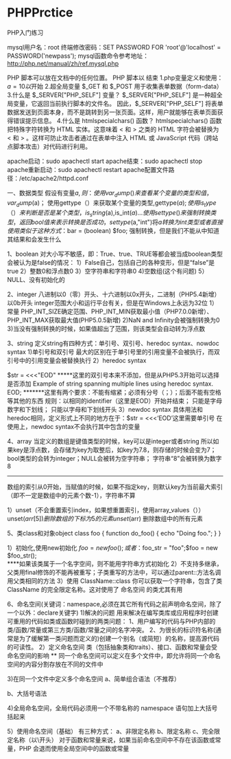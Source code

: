 # PHPPrctice
PHP入门练习

mysql用户名：root
终端修改密码：SET PASSWORD FOR 'root'@'localhost' = PASSWORD('newpass');
mysql函数命令参考地址：http://php.net/manual/zh/ref.mysql.php

PHP 脚本可以放在文档中的任何位置。
PHP 脚本以 <?php 开始，以 ?> 结束
1.php变量定义和使用：$a=10以$开始
2.超全局变量 $_GET 和 $_POST 用于收集表单数据（form-data）
3.什么是 $_SERVER["PHP_SELF"] 变量？
  $_SERVER["PHP_SELF"] 是一种超全局变量，它返回当前执行脚本的文件名。
  因此，$_SERVER["PHP_SELF"] 将表单数据发送到页面本身，而不是跳转到另一张页面。这样，用户就能够在表单页面获得错误提示信息。
4.什么是 htmlspecialchars() 函数？
  htmlspecialchars() 函数把特殊字符转换为 HTML 实体。这意味着 < 和 > 之类的 HTML 字符会被替换为 &lt; 和 &gt; 。这样可防止攻击者通过在表单中注入 HTML 或 JavaScript 代码（跨站点脚本攻击）对代码进行利用。

apache启动：sudo apachectl start
apache结束：sudo apachectl stop
apache重新启动：sudo apachectl restart
apache配置文件路径：/etc/apache2/httpd.conf

一、数据类型
假设有变量$a,则：
  使用var_dump()来查看某个变量的类型和值，var_dump($a)；
  使用gettype（）来获取某个变量的类型,gettype($a);
  使用is_type（）来判断是否是某个类型，is_string($a),is_int($a)...
  使用settype()来强制转换类型，返回bool值来表示转换是否成功，settype($a,"int")将$a转换为int类型
  或者直接使用类似于这种方式：$bar = (boolean) $foo; 强制转换，但是我们不能从中知道其结果和会发生什么

1、boolean
对大小写不敏感，即：True、true、TRUE等都会被当成boolean类型
会被认为是false的情况：
1）False自己，包括自己的各种变形，但是“false”是true
2）整数0和浮点数0
3）空字符串和字符串0
4)空数组(这个有问题)
5）NULL、没有初始化的

2、integer
八进制以0（零）开头、十六进制以0x开头，二进制（PHP5.4新增）以0b开头
integer范围大小和运行平台有关，但是在Windows上永远为32位
1）常量
PHP_INT_SIZE确定范围、PHP_INT_MIN获取最小值（PHP7.0.0新增）、PHP_INT_MAX获取最大值(PHP5.0.5新增)
2)NaN and Infinity会被强制转换为0
3)当没有强制转换的时候，如果值超出了范围，则该类型会自动转为浮点数

3、string
定义string有四种方式：单引号、双引号、heredoc syntax、nowdoc syntax
1)单引号和双引号
最大的区别在于单引号里的引用变量不会被执行，而双引号中的引用变量会被替换执行
2）heredoc syntax

$str = <<<"EOD"   *****这里的双引号本来不添加，但是从PHP5.3开始可以选择是否添加
  Example of string
  spanning multiple lines
  using heredoc syntax.
EOD;  *******这里有两个要求：不能有缩紧；必须有分号（；）；后面不能有空格等其他的东西
规则：以相同的identifier（这里是EOD）开始并结束；
     只能是字母数字和下划线；
     只能以字母和下划线开头
3）newdoc syntax
具体用法和heredoc相同，定义形式上不同的地方在于：$str = <<<‘EOD’这里需要单引号
在使用上，newdoc syntax不会执行其中包含的变量

4、array
当定义的数组是键值类型的时候，key可以是integer或者string
所以如果key是浮点数，会存储为key为取整后，如key为7.8，则存储的时候会变为7；
bool类型的会转为integer；NULL会被转为空字符串；
字符串“8”会被转换为数字8
****
数组的索引从0开始，当赋值的时候，如果不指定key，则默认key为当前最大索引（即不一定是数组中的元素个数-1），字符串不算

1）unset（不会重置索引index，如果想重置索引，使用array_values（））
unset($arr[5]) 删除数组的下标为5的元素
unset($arr) 删除数组中的所有元素

5、类class和对象object
class foo
{
    function do_foo()
    {
        echo "Doing foo.";
    }
}

1）初始化,使用new初始化
$foo = new foo();
或者：$foo_str = "foo";$foo = new $foo_str();  
****如果该类属于一个名字空间，则不能用字符串方式初始化
2）不支持多继承，父类用final修饰的不能再被重写；子类重写的方法中，可以通过parent::方法名调用父类相同的方法
3）使用 ClassName::class 你可以获取一个字符串，包含了类 ClassName 的完全限定名称。这对使用了 命名空间 的类尤其有用

6、命名空间(关键词：namespace,必须在其它所有代码之前声明命名空间，除了一个以外：declare关键字)
1)解决的问题
用来解决在编写类库或应用程序时创建可重用的代码如类或函数时碰到的两类问题：
  1、用户编写的代码与PHP内部的类/函数/常量或第三方类/函数/常量之间的名字冲突。
  2、为很长的标识符名称(通常是为了缓解第一类问题而定义的)创建一个别名（或简短）的名称，提高源代码的可读性。
2）定义命名空间
类（包括抽象类和traits）、接口、函数和常量会受命名空间的影响
** 同一个命名空间可以定义在多个文件中，即允许将同一个命名空间的内容分割存放在不同的文件中

<html>
<?php
namespace MyProject; // 致命错误 -　命名空间必须是程序脚本的第一条语句
?>

3)在同一个文件中定义多个命名空间
a、简单组合语法（不推荐）
<?php
  namespace MyProject;

  const CONNECT_OK = 1;
  class Connection { /* ... */ }
  function connect() { /* ... */  }

  namespace AnotherProject;

  const CONNECT_OK = 1;
  class Connection { /* ... */ }
  function connect() { /* ... */  }
?>

b、大括号语法
<?php
  namespace MyProject{

  const CONNECT_OK = 1;
  class Connection { /* ... */ }
  function connect() { /* ... */  }
}

  namespace AnotherProject{

  const CONNECT_OK = 1;
  class Connection { /* ... */ }
  function connect() { /* ... */  }
}
?>

4)全局命名空间，全局代码必须用一个不带名称的 namespace 语句加上大括号括起来
<?php
  declare(encoding='UTF-8');
  namespace MyProject {

  const CONNECT_OK = 1;
  class Connection { /* ... */ }
  function connect() { /* ... */  }
  }

  namespace { // 全局代码
  session_start();
  $a = MyProject\connect();
  echo MyProject\Connection::start();
  }
?>

5）使用命名空间（基础）
有三种方式：
a、非限定名称
b、限定名称
c、完全限定名称（以\开头）
对于函数和常量来说，如果当前命名空间中不存在该函数或常量，PHP 会退而使用全局空间中的函数或常量
